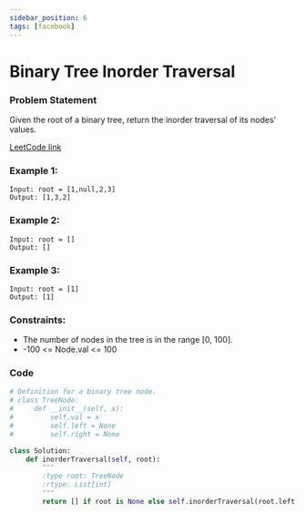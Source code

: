 ```yaml
---
sidebar_position: 6
tags: [facebook]
---
```


# Binary Tree Inorder Traversal

### Problem Statement

Given the root of a binary tree, return the inorder traversal of its nodes' values.

[LeetCode link](https://leetcode.com/problems/binary-tree-inorder-traversal/)

### Example 1:

```
Input: root = [1,null,2,3]
Output: [1,3,2]
```

### Example 2:

```
Input: root = []
Output: []
```

### Example 3:

```
Input: root = [1]
Output: [1]
```

### Constraints:

- The number of nodes in the tree is in the range [0, 100].
- -100 <= Node.val <= 100

### Code

```python title="Python Code"
# Definition for a binary tree node.
# class TreeNode:
#     def __init__(self, x):
#         self.val = x
#         self.left = None
#         self.right = None

class Solution:
    def inorderTraversal(self, root):
        """
        :type root: TreeNode
        :rtype: List[int]
        """
        return [] if root is None else self.inorderTraversal(root.left) + [root.val] + self.inorderTraversal(root.right)
```
